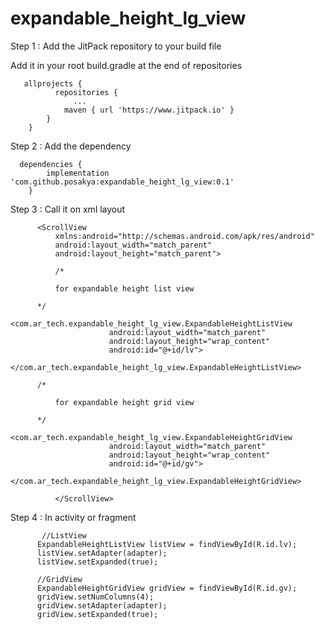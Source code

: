 # expandable_height_lg_view
Step 1 : Add the JitPack repository to your build file

Add it in your root build.gradle at the end of repositories

       allprojects {
		      repositories {
			      ...
			    maven { url 'https://www.jitpack.io' }
		    }
	    }

Step 2 : Add the dependency

      dependencies {
	        implementation 'com.github.posakya:expandable_height_lg_view:0.1'
	    }
      
Step 3 : Call it on xml layout

          <ScrollView
              xmlns:android="http://schemas.android.com/apk/res/android"
              android:layout_width="match_parent"
              android:layout_height="match_parent">

              /*

              for expandable height list view
	    
	      */
                       <com.ar_tech.expandable_height_lg_view.ExpandableHeightListView
                          android:layout_width="match_parent"
                          android:layout_height="wrap_content"
                          android:id="@+id/lv">
                      </com.ar_tech.expandable_height_lg_view.ExpandableHeightListView>

 	      /*

              for expandable height grid view
	    
	      */
                      <com.ar_tech.expandable_height_lg_view.ExpandableHeightGridView
                          android:layout_width="match_parent"
                          android:layout_height="wrap_content"
                          android:id="@+id/gv">
                      </com.ar_tech.expandable_height_lg_view.ExpandableHeightGridView>

              </ScrollView>
              
 Step 4 : In activity or fragment
 
           //ListView
          ExpandableHeightListView listView = findViewById(R.id.lv);
          listView.setAdapter(adapter);
          listView.setExpanded(true);

          //GridView
          ExpandableHeightGridView gridView = findViewById(R.id.gv);
          gridView.setNumColumns(4);
          gridView.setAdapter(adapter);
          gridView.setExpanded(true);
